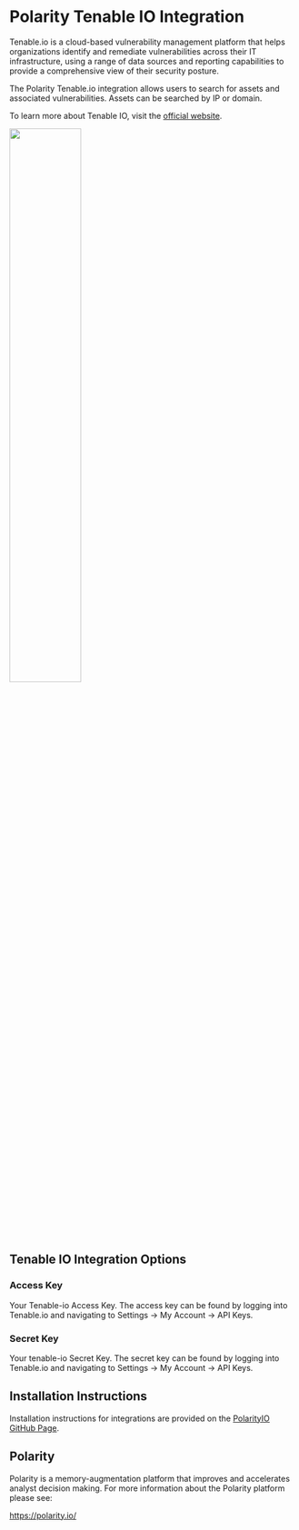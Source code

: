 # Polarity Tenable IO Integration

Tenable.io is a cloud-based vulnerability management platform that helps organizations identify and remediate vulnerabilities across their IT infrastructure, using a range of data sources and reporting capabilities to provide a comprehensive view of their security posture.

The Polarity Tenable.io integration allows users to search for assets and associated vulnerabilities. Assets can be searched by IP or domain.

To learn more about Tenable IO, visit the [official website](www.tenable.com).

<img src="./assets/overlay.png" width="50%">

## Tenable IO Integration Options

### Access Key

Your Tenable-io Access Key. The access key can be found by logging into Tenable.io and navigating to Settings -> My Account -> API Keys.

### Secret Key

Your tenable-io Secret Key. The secret key can be found by logging into Tenable.io and navigating to Settings -> My Account -> API Keys.

## Installation Instructions

Installation instructions for integrations are provided on the [PolarityIO GitHub Page](https://polarityio.github.io/).

## Polarity

Polarity is a memory-augmentation platform that improves and accelerates analyst decision making. For more information about the Polarity platform please see:

https://polarity.io/
